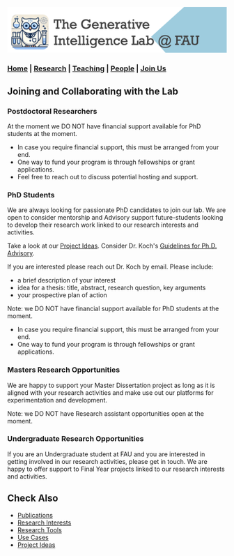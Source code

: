 ![GeniLab-banner](./images/genilab-banner.png)

### [Home](README.md) | [Research](RESEARCH.md) | [Teaching](TEACHING.md) | [People](PEOPLE.md) | [Join Us](JOINUS.md)


## Joining and Collaborating with the Lab

### Postdoctoral Researchers

At the moment we DO NOT have financial support available for PhD students at the moment.
* In case you require financial support, this must be arranged from your end.
* One way to fund your program is through fellowships or grant applications.
* Feel free to reach out to discuss potential hosting and support.

### PhD Students

We are always looking for passionate PhD candidates to join our lab. 
We are open to  consider mentorship and Advisory support future-students looking to develop their research work linked to our research interests and activities. 

Take a look at our [Project Ideas](COLLABORATING.md#project-ideas).
Consider Dr. Koch's [Guidelines for Ph.D. Advisory](http://www.fernandokoch.me/docs/guidelines-advisory.html).

If you are interested please reach out Dr. Koch by email.
Please include:
* a brief description of your interest 
* idea for a thesis: title, abstract, research question, key arguments
* your prospective plan of action

Note: we DO NOT have financial support available for PhD students at the moment.
* In case you require financial support, this must be arranged from your end.
* One way to fund your program is through fellowships or grant applications.

### Masters Research Opportunities

We are happy to support your Master Dissertation project as long as it is aligned with your research activities and make use out our platforms for experimentation and development.

Note: we DO NOT have Research assistant opportunities open at the moment.

### Undergraduate Research Opportunities

If you are an Undergraduate student at FAU and you are interested in getting involved in our research activities, please get in touch. 
We are happy to offer support to Final Year projects linked to our research interests and activities.


## Check Also

* [Publications](https://scholar.google.com/citations?hl=en&user=-jD2UDsAAAAJ&sortby=pubdate)
* [Research Interests](RESEARCH.md#research-interests)
* [Research Tools](RESEARCH.md#research-tools)
* [Use Cases](RESEARCH.md#use-cases)
* [Project Ideas](COLLABORATING.md#project-ideas)

